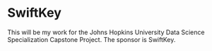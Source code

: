 # SwiftKey

This will be my work for the Johns Hopkins University Data Science Specialization Capstone Project. The sponsor is SwiftKey.
